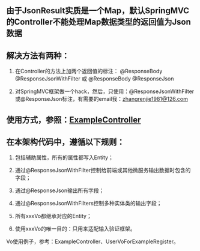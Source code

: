 ## 由于JsonResult实质是一个Map，默认SpringMVC的Controller不能处理Map数据类型的返回值为Json数据

## 解决方法有两种：

1. 在Controller的方法上加两个返回值的标注：
@ResponseBody
@ResponseJsonWithFilter
或
@ResponseBody
@ResponseJson

2. 对SpringMVC框架做一个hack，然后，只使用：@ResponseJsonWithFilter或@ResponseJson标注，有需要的email我：zhangrenjie1981@126.com

## 使用方式，参照：[ExampleController](https://github.com/AlexZhangrj/ep-core/blob/master/src/main/java/com/zhrenjie04/alex/example/ExampleController.java)

## 在本架构代码中，遵循以下规则：

1. 包括辅助属性，所有的属性都写入Entity；

2. 通过@ResponseJsonWithFilter控制给前端或其他微服务输出数据时包含的字段；

3. 通过@ResponseJson输出所有字段；

4. 通过@ResponseJsonWithFilters控制多种实体类的输出字段；

5. 所有xxxVo都继承对应的Entity；

6. 使用xxxVo的唯一目的：只用来适配输入验证框架。

Vo使用例子，参考：ExampleController、UserVoForExampleRegister。